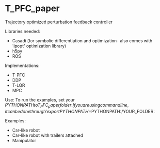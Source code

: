 # T_PFC_paper
Trajectory optimized perturbation feedback controller

Libraries needed:
- Casadi (for symbolic differentiation and optimization- also comes with 'ipopt' optimization library)
- h5py
- ROS

Implementations:
- T-PFC
- DDP
- T-LQR
- MPC

Use:
To run the examples, set your $PYTHONPATH to T_PFC_paper folder. If you are using command line,it can be done through 'export PYTHONPATH=$PYTHONPATH:/YOUR_FOLDER'.

Examples:
- Car-like robot
- Car-like robot with trailers attached
- Manipulator
